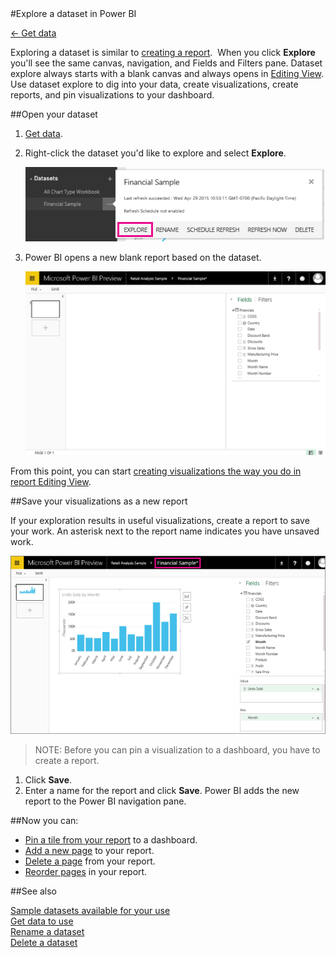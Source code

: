 <properties pageTitle="Explore a dataset in Power BI" description="Explore a dataset in Power BI" services="powerbi" documentationCenter="" authors="v-anpasi" manager="mblythe" editor=""/>
<tags ms.service="powerbi" ms.devlang="NA" ms.topic="article" ms.tgt_pltfrm="NA" ms.workload="powerbi" ms.date="06/26/2015" ms.author="v-anpasi"/>
#Explore a dataset in Power BI

[← Get data](https://support.powerbi.com/knowledgebase/topics/63369-get-data)

Exploring a dataset is similar to [creating a report](http://support.powerbi.com/knowledgebase/articles/425684-reports-in-power-bi).  When you click **Explore** you'll see the same canvas, navigation, and Fields and Filters pane. Dataset explore always starts with a blank canvas and always opens in [Editing View](http://support.powerbi.com/knowledgebase/articles/443094-edit-a-report). Use dataset explore to dig into your data, create visualizations, create reports, and pin visualizations to your dashboard.

##Open your dataset

1.  [Get data](http://support.powerbi.com/knowledgebase/articles/434354-get-data).

2.  Right-click the dataset you'd like to explore and select **Explore**. 

    ![](media/powerbi-service-explore-a-dataset/PBI_DatasetExplore.png)
    
3.  Power BI opens a new blank report based on the dataset.

    ![](media/powerbi-service-explore-a-dataset/PBI_DatasetNewRept.png)

From this point, you can start [creating visualizations the way you do in report Editing View](https://powerbi.uservoice.com/knowledgebase/articles/441777-part-i-add-visualizations-to-a-power-bi-report).  

##Save your visualizations as a new report

If your exploration results in useful visualizations, create a report to save your work. An asterisk next to the report name indicates you have unsaved work.

![](media/powerbi-service-explore-a-dataset/PBI_DatasetAsterisk.png)  
 > NOTE: Before you can pin a visualization to a dashboard, you have to create a report.
  1.  Click **Save**.
  2.  Enter a name for the report and click **Save**.
    Power BI adds the new report to the Power BI navigation pane.

##Now you can:
-   [Pin a tile from your report](http://support.powerbi.com/knowledgebase/articles/430323-pin-a-tile-to-a-dashboard-from-a-report) to a dashboard.
-   [Add a new page](http://support.powerbi.com/knowledgebase/articles/474804-add-a-page-to-a-power-bi-report) to your report.
-   [Delete a page](http://support.powerbi.com/knowledgebase/articles/474805-delete-a-page-from-a-power-bi-report) from your report.
-   [Reorder pages](http://support.powerbi.com/knowledgebase/articles/475186-reorder-pages-in-a-report) in your report.

##See also

[Sample datasets available for your use](http://support.powerbi.com/knowledgebase/articles/471112-sample-datasets)  
[Get data to use](http://support.powerbi.com/knowledgebase/articles/434354-get-data)  
[Rename a dataset](http://support.powerbi.com/knowledgebase/articles/475376-rename-a-dataset)  
[Delete a dataset](http://support.powerbi.com/knowledgebase/articles/475378-delete-a-dataset)

